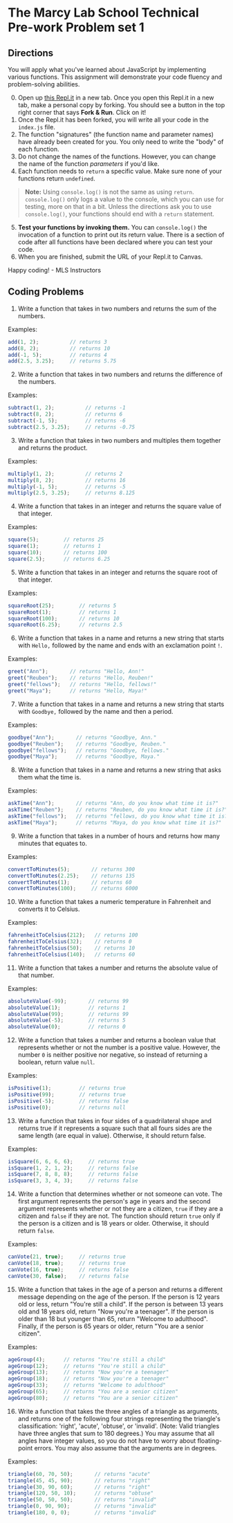 # The Marcy Lab School Technical Pre-work Problem set 1

## Directions

You will apply what you've learned about JavaScript by implementing various functions. This assignment will demonstrate your code fluency and problem-solving abilities.

0. Open up [this Repl.it](https://replit.com/@Gonzalomarcylab/MarcyLabPreWork1?v=1) in a new tab. Once you open this Repl.it in a new tab, make a personal copy by forking. You should see a button in the top right corner that says **Fork & Run**. Click on it!
1. Once the Repl.it has been forked, you will write all your code in the `index.js` file.
2. The function "signatures" (the function name and parameter names) have already been created for you. You only need to write the "body" of each function.
3. Do not change the names of the functions. However, you can change the name of the function _parameters_ if you'd like.
4. Each function needs to `return` a specific value. Make sure none of your functions return `undefined`.

> **Note:** Using `console.log()` is not the same as using `return`. `console.log()` only logs a value to the console, which you can use for testing, more on that in a bit. Unless the directions ask you to use `console.log()`, your functions should end with a `return` statement.

5. **Test your functions by invoking them.** You can `console.log()` the invocation of a function to print out its return value. There is a section of code after all functions have been declared where you can test your code.
6. When you are finished, submit the URL of your Repl.it to Canvas.

Happy coding! - MLS Instructors

## Coding Problems

1. Write a function that takes in two numbers and returns the sum of the numbers.

Examples:

```js
add(1, 2);          // returns 3
add(8, 2);          // returns 10
add(-1, 5);         // returns 4
add(2.5, 3.25);     // returns 5.75
```

2. Write a function that takes in two numbers and returns the difference of the numbers.

Examples:

```js
subtract(1, 2);          // returns -1
subtract(8, 2);          // returns 6
subtract(-1, 5);         // returns -6
subtract(2.5, 3.25);     // returns -0.75
```

3. Write a function that takes in two numbers and multiples them together and returns the product.

Examples:

```js
multiply(1, 2);          // returns 2
multiply(8, 2);          // returns 16
multiply(-1, 5);         // returns -5
multiply(2.5, 3.25);     // returns 8.125
```

4. Write a function that takes in an integer and returns the square value of that integer.

Examples:

```js
square(5);        // returns 25
square(1);        // returns 1
square(10);       // returns 100
square(2.5);      // returns 6.25
```

5. Write a function that takes in an integer and returns the square root of that integer.

Examples:

```js
squareRoot(25);        // returns 5
squareRoot(1);         // returns 1
squareRoot(100);       // returns 10
squareRoot(6.25);      // returns 2.5
```

6. Write a function that takes in a name and returns a new string that starts with `Hello,` followed by the name and ends with an exclamation point `!`.

Examples:

```js
greet("Ann");       // returns "Hello, Ann!"
greet("Reuben");    // returns "Hello, Reuben!"
greet("fellows");   // returns "Hello, fellows!"
greet("Maya");      // returns "Hello, Maya!"
```

7. Write a function that takes in a name and returns a new string that starts with `Goodbye,` followed by the name and then a period.

Examples:

```js
goodbye("Ann");       // returns "Goodbye, Ann."
goodbye("Reuben");    // returns "Goodbye, Reuben."
goodbye("fellows");   // returns "Goodbye, fellows."
goodbye("Maya");      // returns "Goodbye, Maya."
```

8. Write a function that takes in a name and returns a new string that asks them what the time is.

Examples:

```js
askTime("Ann");       // returns "Ann, do you know what time it is?"
askTime("Reuben");    // returns "Reuben, do you know what time it is?"
askTime("fellows");   // returns "fellows, do you know what time it is?"
askTime("Maya");      // returns "Maya, do you know what time it is?"
```

9. Write a function that takes in a number of hours and returns how many minutes that equates to.

Examples:

```js
convertToMinutes(5);       // returns 300
convertToMinutes(2.25);    // returns 135
convertToMinutes(1);       // returns 60
convertToMinutes(100);     // returns 6000
```

10. Write a function that takes a numeric temperature in Fahrenheit and converts it to Celsius.

Examples:

```js
fahrenheitToCelsius(212);   // returns 100
fahrenheitToCelsius(32);    // returns 0
fahrenheitToCelsius(50);    // returns 10
fahrenheitToCelsius(140);   // returns 60
```

11. Write a function that takes a number and returns the absolute value of that number.

Examples:

```js
absoluteValue(-99);       // returns 99
absoluteValue(1);         // returns 1
absoluteValue(99);        // returns 99
absoluteValue(-5);        // returns 5
absoluteValue(0);         // returns 0
```

12. Write a function that takes a number and returns a boolean value that represents whether or not the number is a positive value. However, the number `0` is neither positive nor negative, so instead of returning a boolean, return value `null`.

Examples:

```js
isPositive(1);         // returns true
isPositive(99);        // returns true
isPositive(-5);        // returns false
isPositive(0);         // returns null
```

13. Write a function that takes in four sides of a quadrilateral shape and returns true if it represents a square such that all fours sides are the same length (are equal in value). Otherwise, it should return false.

Examples:

```js
isSquare(6, 6, 6, 6);     // returns true
isSquare(1, 2, 1, 2);     // returns false
isSquare(7, 8, 8, 8);     // returns false
isSquare(3, 3, 4, 3);     // returns false
```

14. Write a function that determines whether or not someone can vote. The first argument represents the person's age in years and the second argument represents whether or not they are a citizen, `true` if they are a citizen and `false` if they are not. The function should return `true` only if the person is a citizen and is 18 years or older. Otherwise, it should return `false`.

Examples:

```js
canVote(21, true);     // returns true
canVote(18, true);     // returns true
canVote(16, true);     // returns false
canVote(30, false);    // returns false
```

15. Write a function that takes in the age of a person and returns a different message depending on the age of the person. If the person is 12 years old or less, return "You're still a child". If the person is between 13 years old and 18 years old, return "Now you're a teenager". If the person is older than 18 but younger than 65, return "Welcome to adulthood". Finally, if the person is 65 years or older, return "You are a senior citizen".

Examples:

```js
ageGroup(4);      // returns "You're still a child"
ageGroup(12);     // returns "You're still a child"
ageGroup(13);     // returns "Now you're a teenager"
ageGroup(18);     // returns "Now you're a teenager"
ageGroup(33);     // returns "Welcome to adulthood"
ageGroup(65);     // returns "You are a senior citizen"
ageGroup(80);     // returns "You are a senior citizen"
```

16. Write a function that takes the three angles of a triangle as arguments, and returns one of the following four strings representing the triangle's classification: 'right', 'acute', 'obtuse', or 'invalid'. (Note: Valid triangles have three angles that sum to 180 degrees.) You may assume that all angles have integer values, so you do not have to worry about floating-point errors. You may also assume that the arguments are in degrees.

Examples:

```js
triangle(60, 70, 50);       // returns "acute"
triangle(45, 45, 90);       // returns "right"
triangle(30, 90, 60);       // returns "right"
triangle(120, 50, 10);      // returns "obtuse"
triangle(50, 50, 50);       // returns "invalid"
triangle(0, 90, 90);        // returns "invalid"
triangle(180, 0, 0);        // returns "invalid"
```
